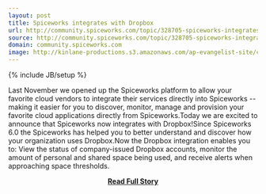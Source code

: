 ```yaml
---
layout: post
title: Spiceworks integrates with Dropbox
url: http://community.spiceworks.com/topic/328705-spiceworks-integrates-with-dropbox
source: http://community.spiceworks.com/topic/328705-spiceworks-integrates-with-dropbox
domain: community.spiceworks.com
image: http://kinlane-productions.s3.amazonaws.com/ap-evangelist-site/curated/screenshots/7957_community_spiceworks_com.png
---
```

{% include JB/setup %}<p>Last November we opened up the Spiceworks platform to allow your favorite cloud vendors to integrate their services directly into Spiceworks -- making it easier for you to discover, monitor, manage and provision your favorite cloud applications directly from Spiceworks.Today we are excited to announce that Spiceworks now integrates with Dropbox!Since Spiceworks 6.0 the Spiceworks has helped you to better understand and discover how your organization uses Dropbox.Now the Dropbox integration enables you to: View the status of company-issued Dropbox accounts, monitor the amount of personal and shared space being used, and receive alerts when approaching space thresholds.</p>
<center><p><a href="http://community.spiceworks.com/topic/328705-spiceworks-integrates-with-dropbox" style='padding:25px; font-sze:18px; font-weight: bold;'>Read Full Story</a></p></center>
